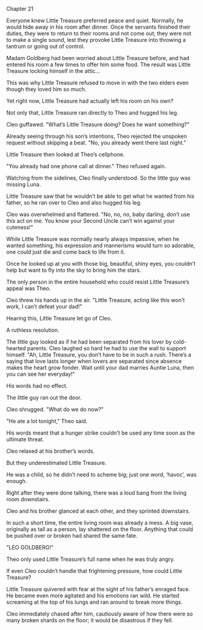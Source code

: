 Chapter 21

Everyone knew Little Treasure preferred peace and quiet. Normally, he would hide away in his room after dinner. Once the servants finished their duties, they were to return to their rooms and not come out; they were not to make a single sound, lest they provoke Little Treasure into throwing a tantrum or going out of control.


Madam Goldberg had been worried about Little Treasure before, and had entered his room a few times to offer him some food. The result was Little Treasure locking himself in the attic…


This was why Little Treasure refused to move in with the two elders even though they loved him so much.


Yet right now, Little Treasure had actually left his room on his own?


Not only that, Little Treasure ran directly to Theo and hugged his leg.


Cleo guffawed. "What’s Little Treasure doing? Does he want something?"


Already seeing through his son’s intentions, Theo rejected the unspoken request without skipping a beat. "No, you already went there last night."


Little Treasure then looked at Theo’s cellphone.


"You already had one phone call at dinner." Theo refused again.


Watching from the sidelines, Cleo finally understood. So the little guy was missing Luna.


Little Treasure saw that he wouldn’t be able to get what he wanted from his father, so he ran over to Cleo and also hugged his leg.


Cleo was overwhelmed and flattered. "No, no, no, baby darling, don’t use this act on me. You know your Second Uncle can’t win against your cuteness!"


While Little Treasure was normally nearly always impassive, when he wanted something, his expression and mannerisms would turn so adorable, one could just die and come back to life from it.


Once he looked up at you with those big, beautiful, shiny eyes, you couldn’t help but want to fly into the sky to bring him the stars.


The only person in the entire household who could resist Little Treasure’s appeal was Theo.


Cleo threw his hands up in the air. "Little Treasure, acting like this won’t work, I can’t defeat your dad!"


Hearing this, Little Treasure let go of Cleo.


A ruthless resolution.


The little guy looked as if he had been separated from his lover by cold-hearted parents. Cleo laughed so hard he had to use the wall to support himself. "Ah, Little Treasure, you don’t have to be in such a rush. There’s a saying that love lasts longer when lovers are separated since absence makes the heart grow fonder. Wait until your dad marries Auntie Luna, then you can see her everyday!"


His words had no effect.


The little guy ran out the door.


Cleo shrugged. "What do we do now?"


"He ate a lot tonight," Theo said.


His words meant that a hunger strike couldn’t be used any time soon as the ultimate threat.


Cleo relaxed at his brother’s words.


But they underestimated Little Treasure.


He was a child, so he didn’t need to scheme big; just one word, ‘havoc’, was enough.


Right after they were done talking, there was a loud bang from the living room downstairs.


Cleo and his brother glanced at each other, and they sprinted downstairs.


In such a short time, the entire living room was already a mess. A big vase, originally as tall as a person, lay shattered on the floor. Anything that could be pushed over or broken had shared the same fate.


"LEO GOLDBERG!"


Theo only used Little Treasure’s full name when he was truly angry.


If even Cleo couldn’t handle that frightening pressure, how could Little Treasure?


Little Treasure quivered with fear at the sight of his father’s enraged face. He became even more agitated and his emotions ran wild. He started screaming at the top of his lungs and ran around to break more things.


Cleo immediately chased after him, cautiously aware of how there were so many broken shards on the floor; it would be disastrous if they fell.

